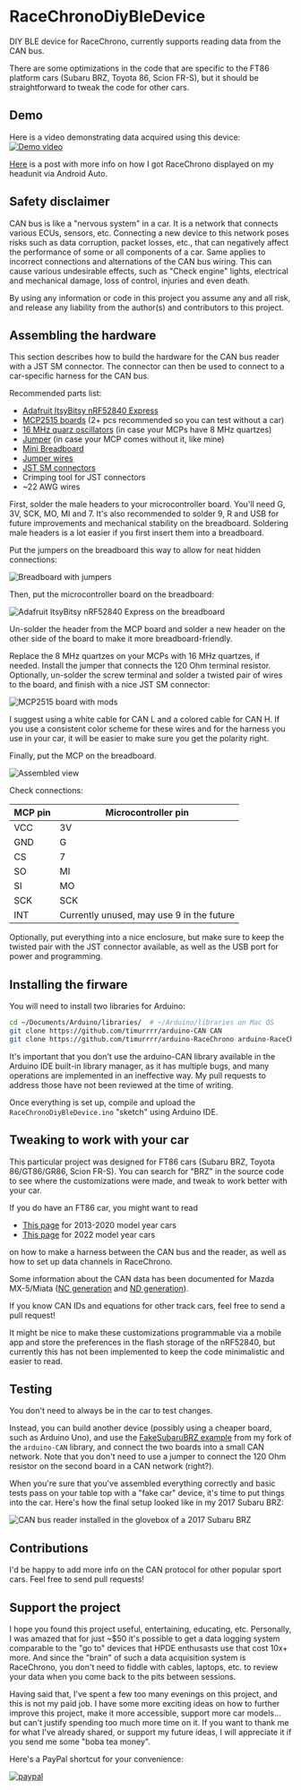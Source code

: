 # RaceChronoDiyBleDevice
DIY BLE device for RaceChrono, currently supports reading data from the CAN bus.

There are some optimizations in the code that are specific to the FT86 platform
cars (Subaru BRZ, Toyota 86, Scion FR-S), but it should be straightforward to
tweak the code for other cars.

## Demo

Here is a video demonstrating data acquired using this device:
[![Demo video](https://img.youtube.com/vi/j01LALSN7dQ/0.jpg)](https://www.youtube.com/watch?v=j01LALSN7dQ)

[Here](https://www.ft86club.com/forums/showthread.php?p=3347436#post3347436)
is a post with more info on how I got RaceChrono displayed on my headunit via
Android Auto.

## Safety disclaimer

CAN bus is like a "nervous system" in a car. It is a network that connects
various ECUs, sensors, etc. Connecting a new device to this network poses risks
such as data corruption, packet losses, etc., that can negatively affect the
performance of some or all components of a car. Same applies to incorrect
connections and alternations of the CAN bus wiring. This can cause various
undesirable effects, such as "Check engine" lights, electrical and mechanical
damage, loss of control, injuries and even death.

By using any information or code in this project you assume any and all risk,
and release any liability from the author(s) and contributors to this project.

## Assembling the hardware

This section describes how to build the hardware for the CAN bus reader with a
JST SM connector. The connector can then be used to connect to a car-specific
harness for the CAN bus.

Recommended parts list:

* [Adafruit ItsyBitsy nRF52840 Express](https://www.adafruit.com/product/4481)
* [MCP2515 boards](https://www.amazon.com/gp/product/B07J9KZ4L4/) (2+ pcs recommended so you can test without a car)
* [16 MHz quarz oscillators](https://www.amazon.com/gp/product/B00NQ82OM0/) (in case your MCPs have 8 MHz quartzes)
* [Jumper](https://www.sparkfun.com/products/9044) (in case your MCP comes without it, like mine)
* [Mini Breadboard](https://www.sparkfun.com/products/12047)
* [Jumper wires](https://www.sparkfun.com/products/124)
* [JST SM connectors](https://www.amazon.com/gp/product/B07QG2TN1X/)
* Crimping tool for JST connectors
* ~22 AWG wires

First, solder the male headers to your microcontroller board.
You'll need G, 3V, SCK, MO, MI and 7.
It's also recommended to solder 9, R and USB for future improvements and
mechanical stability on the breadboard.
Soldering male headers is a lot easier if you first insert them into a
breadboard.

Put the jumpers on the breadboard this way to allow for neat hidden
connections:

![Breadboard with jumpers](images/board_with_jumpers.jpg)

Then, put the microcontroller board on the breadboard:

![Adafruit ItsyBitsy nRF52840 Express on the breadboard](images/nRF_on_board.jpg)

Un-solder the header from the MCP board and solder a new header on the other
side of the board to make it more breadboard-friendly.

Replace the 8 MHz quartzes on your MCPs with 16 MHz quartzes, if needed.
Install the jumper that connects the 120 Ohm terminal resistor.
Optionally, un-solder the screw terminal and solder a twisted pair of wires to
the board, and finish with a nice JST SM connector:

![MCP2515 board with mods](images/mcp_mods_closeup.jpg)

I suggest using a white cable for CAN L and a colored cable for CAN H.
If you use a consistent color scheme for these wires and for the harness you use
in your car, it will be easier to make sure you get the polarity right.

Finally, put the MCP on the breadboard.

![Assembled view](images/overall.jpg)

Check connections:

MCP pin | Microcontroller pin
------- | ------------------
VCC | 3V
GND | G
CS | 7
SO | MI
SI | MO
SCK | SCK
INT | Currently unused, may use 9 in the future

Optionally, put everything into a nice enclosure, but make sure to keep the
twisted pair with the JST connector available, as well as the USB port for power
and programming.

## Installing the firware

You will need to install two libraries for Arduino:
```sh
cd ~/Documents/Arduino/libraries/  # ~/Arduino/libraries on Mac OS
git clone https://github.com/timurrrr/arduino-CAN CAN
git clone https://github.com/timurrrr/arduino-RaceChrono arduino-RaceChrono
```

It's important that you don't use the arduino-CAN library available in the
Arduino IDE built-in library manager, as it has multiple bugs, and many
operations are implemented in an ineffective way. My pull requests to address
those have not been reviewed at the time of writing.

Once everything is set up, compile and upload the `RaceChronoDiyBleDevice.ino`
"sketch" using Arduino IDE.

## Tweaking to work with your car

This particular project was designed for FT86 cars (Subaru BRZ,
Toyota 86/GT86/GR86, Scion FR-S). You can search for "BRZ" in the source code to
see where the customizations were made, and tweak to work better with your car.

If you do have an FT86 car, you might want to read

* [This page](can_db/ft86.md) for 2013-2020 model year cars
* [This page](can_db/ft86_gen2.md) for 2022 model year cars

on how to make a harness between the CAN bus and the reader, as well as how to
set up data channels in RaceChrono.

Some information about the CAN data has been documented for Mazda MX-5/Miata
([NC generation](can_db/mazda_mx5_nc.md) and
[ND generation](can_db/mazda_mx5_nd.md)).

If you know CAN IDs and equations for other track cars, feel free to send a pull
request!

It might be nice to make these customizations programmable via a mobile app and
store the preferences in the flash storage of the nRF52840, but currently this
has not been implemented to keep the code minimalistic and easier to read.

## Testing

You don't need to always be in the car to test changes.

Instead, you can build another device (possibly using a cheaper board, such as
Arduino Uno), and use the
[FakeSubaruBRZ example](https://github.com/timurrrr/arduino-CAN/tree/master/examples/FakeSubaruBRZ)
from my fork of the `arduino-CAN` library, and connect the two boards into a
small CAN network. Note that you don't need to use a jumper to connect the
120 Ohm resistor on the second board in a CAN network (right?).

When you're sure that you've assembled everything correctly and basic tests pass
on your table top with a "fake car" device, it's time to put things into the
car. Here's how the final setup looked like in my 2017 Subaru BRZ:

![CAN bus reader installed in the glovebox of a 2017 Subaru BRZ](images/ft86_glovebox.jpg)

## Contributions

I'd be happy to add more info on the CAN protocol for other popular sport cars.
Feel free to send pull requests!

## Support the project

I hope you found this project useful, entertaining, educating, etc.
Personally, I was amazed that for just ~$50 it's possible to get a data logging
system comparable to the "go to" devices that HPDE enthusasts use that cost 10x+
more. And since the "brain" of such a data acquisition system is RaceChrono, you
don't need to fiddle with cables, laptops, etc. to review your data when you
come back to the pits between sessions.

Having said that, I've spent a few too many evenings on this project, and this
is not my paid job. I have some more exciting ideas on how to further improve
this project, make it more accessible, support more car models... but can't
justify spending too much more time on it. If you want to thank me for what I've
already shared, or support my future ideas, I will appreciate it if you send me
some "boba tea money".

Here's a PayPal shortcut for your convenience:

[![paypal](https://www.paypalobjects.com/en_US/i/btn/btn_donateCC_LG.gif)](https://www.paypal.com/donate?business=ZKULAWZFJKCES&item_name=Donation+to+support+the+RaceChronoDiyBleDevice+project&currency_code=USD)
